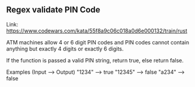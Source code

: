 ## Regex validate PIN Code

Link: https://www.codewars.com/kata/55f8a9c06c018a0d6e000132/train/rust

ATM machines allow 4 or 6 digit PIN codes and PIN codes cannot contain anything but exactly 4 digits or exactly 6 digits.

If the function is passed a valid PIN string, return true, else return false.

Examples (Input --> Output)
"1234" --> true
"12345" --> false
"a234" --> false
